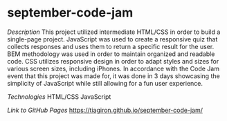 # september-code-jam

_Description_
This project utilized intermediate HTML/CSS in order to build a single-page project. JavaScript was used to create a responsive quiz that collects responses and uses them to return a specific result for the user. BEM methodology was used in order to maintain organized and readable code. CSS utilizes responsive design in order to adapt styles and sizes for various screen sizes, including iPhones. In accordance with the Code Jam event that this project was made for, it was done in 3 days showcasing the simplicity of JavaScript while still allowing for a fun user experience.

_Technologies_
HTML/CSS JavaScript


_Link to GitHub Pages_
https://tiagiron.github.io/september-code-jam/
